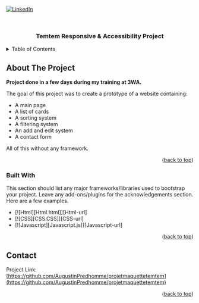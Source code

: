 <a name="readme-top"></a>

<!-- PROJECT SHIELDS -->
<!--
*** I'm using markdown "reference style" links for readability.
*** Reference links are enclosed in brackets [ ] instead of parentheses ( ).
*** See the bottom of this document for the declaration of the reference variables
*** for contributors-url, forks-url, etc. This is an optional, concise syntax you may use.
*** https://www.markdownguide.org/basic-syntax/#reference-style-links
-->
[![LinkedIn][linkedin-shield]][linkedin-url]



<!-- PROJECT LOGO -->
<br />
  <h3 align="center">Temtem Responsive & Accessibility Project</h3>


<!-- TABLE OF CONTENTS -->
<details>
  <summary>Table of Contents</summary>
  <ol>
    <li>
      <a href="#about-the-project">About The Project</a>
      <ul>
        <li><a href="#built-with">Built With</a></li>
      </ul>
    </li>
    <li>
    <li><a href="#contact">Contact</a></li>
  </ol>
</details>



<!-- ABOUT THE PROJECT -->
## About The Project

**Project done in a few days during my training at 3WA.**

The goal of this project was to create a prototype of a website containing:
- A main page
- A list of cards
- A sorting system
- A filtering system
- An add and edit system
- A contact form

All of this without any framework.

<p align="right">(<a href="#readme-top">back to top</a>)</p>



### Built With

This section should list any major frameworks/libraries used to bootstrap your project. Leave any add-ons/plugins for the acknowledgements section. Here are a few examples.

* [![Html][Html.html]][Html-url]
* [![CSS][CSS.CSS]][CSS-url]
* [![Javascript][Javascript.js]][Javascript-url]

<p align="right">(<a href="#readme-top">back to top</a>)</p>


<!-- CONTACT -->
## Contact

Project Link: [https://github.com/AugustinPredhomme/projetmaquettetemtem](https://github.com/AugustinPredhomme/projetmaquettetemtem)

<p align="right">(<a href="#readme-top">back to top</a>)</p>

[linkedin-shield]: https://img.shields.io/badge/-LinkedIn-black.svg?style=for-the-badge&logo=linkedin&colorB=555
[linkedin-url]: https://www.linkedin.com/in/augustin-prédhomme/
